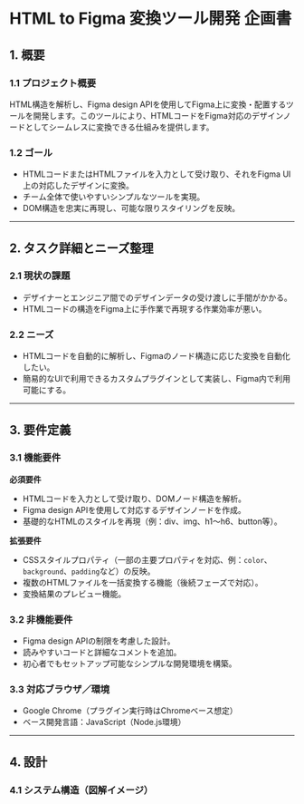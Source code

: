 # HTML to Figma 変換ツール開発 企画書

## 1. 概要

### 1.1 プロジェクト概要

HTML構造を解析し、Figma design APIを使用してFigma上に変換・配置するツールを開発します。このツールにより、HTMLコードをFigma対応のデザインノードとしてシームレスに変換できる仕組みを提供します。

### 1.2 ゴール

- HTMLコードまたはHTMLファイルを入力として受け取り、それをFigma UI上の対応したデザインに変換。
- チーム全体で使いやすいシンプルなツールを実現。
- DOM構造を忠実に再現し、可能な限りスタイリングを反映。

---

## 2. タスク詳細とニーズ整理

### 2.1 現状の課題

- デザイナーとエンジニア間でのデザインデータの受け渡しに手間がかかる。
- HTMLコードの構造をFigma上に手作業で再現する作業効率が悪い。

### 2.2 ニーズ

- HTMLコードを自動的に解析し、Figmaのノード構造に応じた変換を自動化したい。
- 簡易的なUIで利用できるカスタムプラグインとして実装し、Figma内で利用可能にする。

---

## 3. 要件定義

### 3.1 機能要件

**必須要件**

- HTMLコードを入力として受け取り、DOMノード構造を解析。
- Figma design APIを使用して対応するデザインノードを作成。
- 基礎的なHTMLのスタイルを再現（例：div、img、h1〜h6、button等）。

**拡張要件**

- CSSスタイルプロパティ（一部の主要プロパティを対応、例：`color`、`background`、`padding`など）の反映。
- 複数のHTMLファイルを一括変換する機能（後続フェーズで対応）。
- 変換結果のプレビュー機能。

### 3.2 非機能要件

- Figma design APIの制限を考慮した設計。
- 読みやすいコードと詳細なコメントを追加。
- 初心者でもセットアップ可能なシンプルな開発環境を構築。

### 3.3 対応ブラウザ／環境

- Google Chrome（プラグイン実行時はChromeベース想定）
- ベース開発言語：JavaScript（Node.js環境）

---

## 4. 設計

### 4.1 システム構造（図解イメージ）
